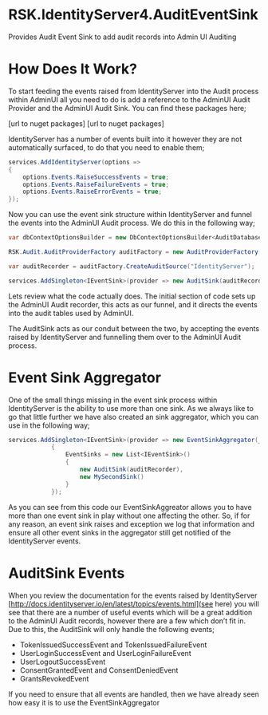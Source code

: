 # RSK.IdentityServer4.AuditEventSink
Provides Audit Event Sink to add audit records into Admin UI Auditing

# How Does It Work?
To start feeding the events raised from IdentityServer into the Audit process within AdminUI all you need to do is add a reference to the AdminUI Audit Provider and the AdminUI Audit Sink.  You can find these packages here;

[url to nuget packages]
[url to nuget packages]

IdentityServer has a number of events built into it however they are not automatically surfaced, to do that you need to enable them;
```csharp
services.AddIdentityServer(options =>
{
    options.Events.RaiseSuccessEvents = true;
    options.Events.RaiseFailureEvents = true;
    options.Events.RaiseErrorEvents = true;
});
```
Now you can use the event sink structure within IdentityServer and funnel the events into the AdminUI Audit process.  We do this in the following way;
```csharp
var dbContextOptionsBuilder = new DbContextOptionsBuilder<AuditDatabaseContext>();

RSK.Audit.AuditProviderFactory auditFactory = new AuditProviderFactory(dbContextOptionsBuilder.UseSqlServer(connectionString).Options);

var auditRecorder = auditFactory.CreateAuditSource("IdentityServer");

services.AddSingleton<IEventSink>(provider => new AuditSink(auditRecorder));
```
Lets review what the code actually does.  The initial section of code sets up the AdminUI Audit recorder, this acts as our funnel, and it directs the events into the audit tables used by AdminUI.

The AuditSink acts as our conduit between the two, by accepting the events raised by IdentityServer and funnelling them over to the AdminUI Audit process.

# Event Sink Aggregator

One of the small things missing in the event sink process within IdentityServer is the ability to use more than one sink.  As we always like to go that little further we have also created an sink aggregator, which you can use in the following way;
```csharp
services.AddSingleton<IEventSink>(provider => new EventSinkAggregator(_loggerFactory.CreateLogger("EventSinkAggregator"))
            {
                EventSinks = new List<IEventSink>()
                {
                    new AuditSink(auditRecorder),
                    new MySecondSink()
                }
            });
```
As you can see from this code our EventSinkAggreator allows you to have more than one event sink in play without one affecting the other.  So, if for any reason, an event sink raises and exception we log that information and ensure all other event sinks in the aggregator still get notified of the IdentityServer events.

# AuditSink Events

When you review the documentation for the events raised by IdentityServer [http://docs.identityserver.io/en/latest/topics/events.html](see here) you will see that there are a number of useful events which will be a great addition to the AdminUI Audit records, however there are a few which don’t fit in.  Due to this, the AuditSink will only handle the following events;

* TokenIssuedSuccessEvent and TokenIssuedFailureEvent
* UserLoginSuccessEvent and UserLoginFailureEvent
* UserLogoutSuccessEvent
* ConsentGrantedEvent and ConsentDeniedEvent
* GrantsRevokedEvent

If you need to ensure that all events are handled, then we have already seen how easy it is to use the EventSinkAggregator
